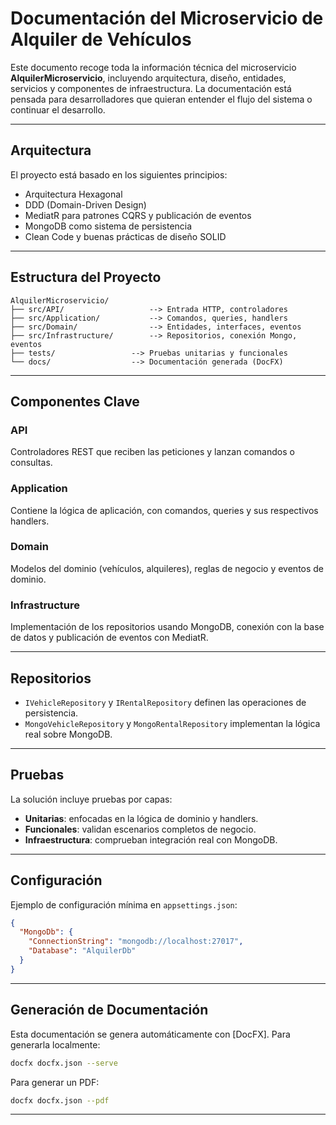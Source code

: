 # Documentación del Microservicio de Alquiler de Vehículos

Este documento recoge toda la información técnica del microservicio **AlquilerMicroservicio**, incluyendo arquitectura, diseño, entidades, servicios y componentes de infraestructura. La documentación está pensada para desarrolladores que quieran entender el flujo del sistema o continuar el desarrollo.

---

## Arquitectura

El proyecto está basado en los siguientes principios:

- Arquitectura Hexagonal
- DDD (Domain-Driven Design)
- MediatR para patrones CQRS y publicación de eventos
- MongoDB como sistema de persistencia
- Clean Code y buenas prácticas de diseño SOLID

---

## Estructura del Proyecto

```plaintext
AlquilerMicroservicio/
├── src/API/                   --> Entrada HTTP, controladores
├── src/Application/           --> Comandos, queries, handlers
├── src/Domain/                --> Entidades, interfaces, eventos
├── src/Infrastructure/        --> Repositorios, conexión Mongo, eventos
├── tests/                 --> Pruebas unitarias y funcionales
└── docs/                  --> Documentación generada (DocFX)
```

---

## Componentes Clave

### API

Controladores REST que reciben las peticiones y lanzan comandos o consultas.

### Application

Contiene la lógica de aplicación, con comandos, queries y sus respectivos handlers.

### Domain

Modelos del dominio (vehículos, alquileres), reglas de negocio y eventos de dominio.

### Infrastructure

Implementación de los repositorios usando MongoDB, conexión con la base de datos y publicación de eventos con MediatR.

---

## Repositorios

- `IVehicleRepository` y `IRentalRepository` definen las operaciones de persistencia.
- `MongoVehicleRepository` y `MongoRentalRepository` implementan la lógica real sobre MongoDB.

---

## Pruebas

La solución incluye pruebas por capas:

- **Unitarias**: enfocadas en la lógica de dominio y handlers.
- **Funcionales**: validan escenarios completos de negocio.
- **Infraestructura**: comprueban integración real con MongoDB.

---

## Configuración

Ejemplo de configuración mínima en `appsettings.json`:

```json
{
  "MongoDb": {
    "ConnectionString": "mongodb://localhost:27017",
    "Database": "AlquilerDb"
  }
}
```

---

## Generación de Documentación

Esta documentación se genera automáticamente con [DocFX]. Para generarla localmente:

```bash
docfx docfx.json --serve
```

Para generar un PDF:

```bash
docfx docfx.json --pdf
```

---

